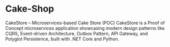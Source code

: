 # Cake-Shop
CakeStore – Microservices-based Cake Store (POC)  CakeStore is a Proof of Concept microservices application showcasing modern design patterns like CQRS, Event-driven Architecture, Outbox Pattern, API Gateway, and Polyglot Persistence, built with .NET Core and Python.
